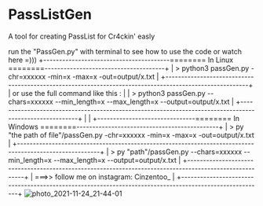 # PassListGen
A tool for creating PassList for Cr4ckin' easly

run the "PassGen.py" with terminal to see how to use the code
or watch here =)))
            +----------------------------------------======== In Linux ========--------------------------------------+
            | > python3 passGen.py -chr=xxxxxx -min=x -max=x -out=output/x.txt                                       |
            +--------------------------------------------------------------------------------------------------------+
            | or use the full command like this :                                                                    |
            | > python3 passGen.py --chars=xxxxxx --min_length=x --max_length=x --output=output/x.txt                |
            +--------------------------------------------------------------------------------------------------------+
            |                                                                                                        |
            +-------------------------------======== In Windows ========---------------------------------------------+
            | > py "the path of file"/passGen.py -chr=xxxxxx -min=x -max=x -out=output/x.txt                         |
            +--------------------------------------------------------------------------------------------------------+
            | > py "path"/passGen.py --chars=xxxxxx --min_length=x --max_length=x --output=output/x.txt              |
            +--------------------------------------------------------------------------------------------------------+
            |                        ===>> follow me on instagram: Cinzentoo_                                        |
            +--------------------------------------------------------------------------------------------------------+
![photo_2021-11-24_21-44-01](https://user-images.githubusercontent.com/82864026/143292989-d25f63f0-3d09-438b-ad12-d0e9058c52f9.jpg)

